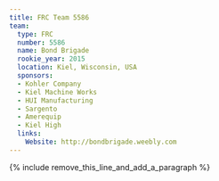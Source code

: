 ```yaml
---
title: FRC Team 5586
team:
  type: FRC
  number: 5586
  name: Bond Brigade
  rookie_year: 2015
  location: Kiel, Wisconsin, USA
  sponsors:
  - Kohler Company
  - Kiel Machine Works
  - HUI Manufacturing
  - Sargento
  - Amerequip
  - Kiel High
  links:
    Website: http://bondbrigade.weebly.com
---
```


{% include remove_this_line_and_add_a_paragraph %}